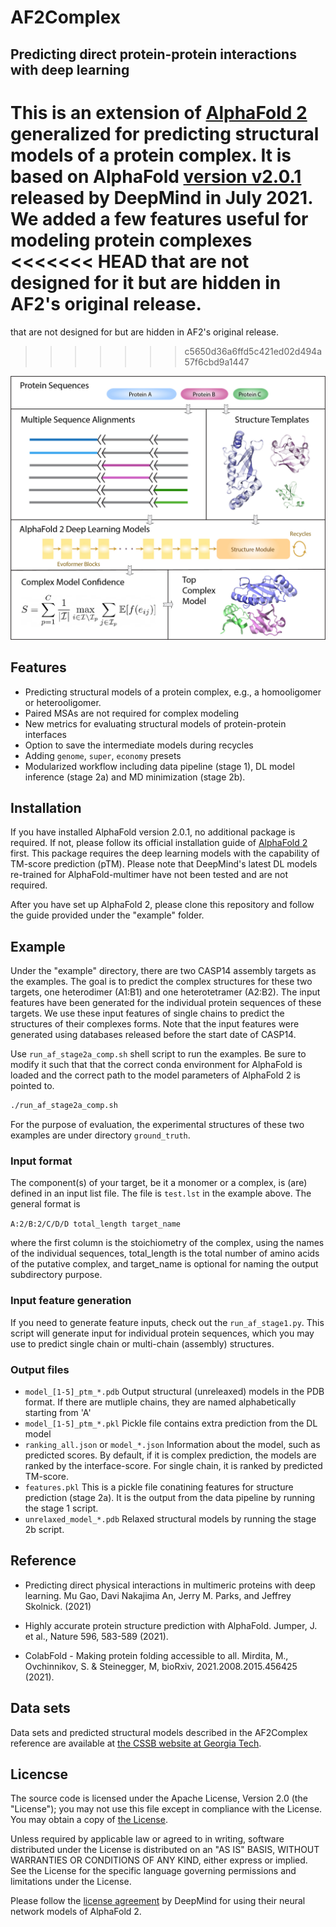 # AF2Complex
## Predicting direct protein-protein interactions with deep learning

This is an extension of [AlphaFold 2](https://github.com/deepmind/alphafold) generalized for 
predicting structural models of a protein complex. It is based on AlphaFold [version v2.0.1](https://github.com/deepmind/alphafold/releases/tag/v2.0.1) 
released by DeepMind in July 2021. We added a few features useful for modeling protein complexes 
<<<<<<< HEAD
that are not designed for it but are hidden in AF2's original release.
=======
that are not designed for but are hidden in AF2's original release.
>>>>>>> c5650d36a6ffd5c421ed02d494a57f6cbd9a1447

![Overview](image/af2complex_overview.jpg)

## Features

- Predicting structural models of a protein complex, e.g., a homooligomer or heterooligomer.
- Paired MSAs are not required for complex modeling
- New metrics for evaluating structural models of protein-protein interfaces
- Option to save the intermediate models during recycles
- Adding `genome`, `super`, `economy` presets
- Modularized workflow including data pipeline (stage 1), DL model 
inference (stage 2a) and MD minimization (stage 2b).

## Installation

If you have installed AlphaFold version 2.0.1, no additional package is required. If not,
please follow its official installation guide of 
[AlphaFold 2](https://github.com/deepmind/alphafold) first. This package requires the deep learning 
models with the capability of TM-score prediction (pTM). Please note that DeepMind's latest 
DL models re-trained for AlphaFold-multimer have not been tested and are not required.

After you have set up AlphaFold 2, please clone this repository and follow the guide provided
under the "example" folder.

## Example

Under the "example" directory, there are two CASP14 assembly targets as the examples. 
The goal is to predict the complex structures for these two targets,
one heterodimer (A1:B1) and one heterotetramer (A2:B2). The input features have been
generated for the individual protein sequences of these targets. We use these input
features of single chains to predict the structures of their complexes forms. Note that
the input features were generated using databases released before the start date
of CASP14.

Use `run_af_stage2a_comp.sh` shell script to run the examples. Be sure to modify it 
such that that the correct conda environment for AlphaFold is loaded and the correct 
path to the model parameters of AlphaFold 2 is pointed to.

```sh
./run_af_stage2a_comp.sh
```

For the purpose of evaluation, the experimental structures of these two examples are under
directory `ground_truth`.

### Input format
The component(s) of your target, be it a monomer or a complex, is (are) defined
in an input list file. The file is `test.lst` in the example above. The general format
is 

`A:2/B:2/C/D/D total_length target_name`

where the first column is the stoichiometry of the complex, using the names of the individual
sequences, total_length is the total number of amino acids of the putative complex, and
target_name is optional for naming the output subdirectory purpose.

### Input feature generation
If you need to generate feature inputs, check out the ```run_af_stage1.py```. This
script will generate input for individual protein sequences, which you may use
to predict single chain or multi-chain (assembly) structures.

### Output files
- `model_[1-5]_ptm_*.pdb`  Output structural (unreleaxed) models in the PDB format. 
   If there are mutliple chains, they are named alphabetically starting from 'A'
- `model_[1-5]_ptm_*.pkl`  Pickle file contains extra prediction from the DL model
- `ranking_all.json` or `model_*.json` Information about the model, such as predicted scores.
  By default, if it is complex prediction, the models are ranked by the interface-score.
  For single chain, it is ranked by predicted TM-score.
- `features.pkl` This is a pickle file conatining features for structure prediction (stage 2a).
  It is the output from the data pipeline by running the stage 1 script. 
- `unrelaxed_model_*.pdb` Relaxed structural models by running the stage 2b script.

## Reference
- Predicting direct physical interactions in multimeric proteins with deep learning.
Mu Gao, Davi Nakajima An, Jerry M. Parks, and Jeffrey Skolnick. (2021)

- Highly accurate protein structure prediction with AlphaFold.
Jumper, J. et al., Nature 596, 583-589  (2021).

- ColabFold - Making protein folding accessible to all. Mirdita, M., Ovchinnikov, S. & Steinegger, M, bioRxiv, 2021.2008.2015.456425  (2021).

## Data sets
Data sets and predicted structural models described in the AF2Complex reference are 
available at [the CSSB website at Georgia Tech](https://sites.gatech.edu/cssb/af2complex/).

## Licencse

The source code is licensed under the Apache License, Version 2.0 (the "License"); you may not use this file except in compliance with the License. You may obtain a copy of [the License](https://www.apache.org/licenses/LICENSE-2.0).

Unless required by applicable law or agreed to in writing, software distributed under the License is distributed on an "AS IS" BASIS, WITHOUT WARRANTIES OR CONDITIONS OF ANY KIND, either express or implied. See the License for the specific language governing permissions and limitations under the License.

Please follow the [license agreement](https://github.com/deepmind/alphafold#model-parameters-license) by DeepMind for using their neural network models of AlphaFold 2.
